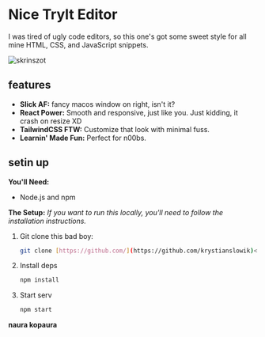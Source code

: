 # Nice TryIt Editor

I was tired of ugly code editors, so this one's got some sweet style for all mine HTML, CSS, and JavaScript snippets.

![skrinszot](https://i.imgur.com/IOVOsqu.png "Nice TryIt editor")

## features

- **Slick AF:** fancy macos window on right, isn't it?
- **React Power:** Smooth and responsive, just like you. Just kidding, it crash on resize XD
- **TailwindCSS FTW:** Customize that look with minimal fuss.
- **Learnin' Made Fun:** Perfect for n00bs.

## setin up

**You'll Need:**

- Node.js and npm

**The Setup:**
_If you want to run this locally, you'll need to follow the installation instructions._

1. Git clone this bad boy:

   ```bash
   git clone [https://github.com/](https://github.com/krystianslowik)<krystianslowik>/nice-tryit-editor.git
   ```

2. Install deps

   ```bash
   npm install
   ```

3. Start serv
   ```bash
   npm start
   ```

**naura kopaura**
